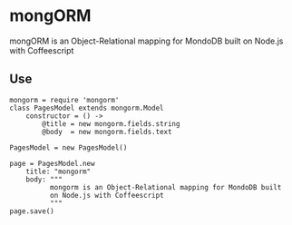 # mongORM

mongORM is an Object-Relational mapping for MondoDB built on Node.js with Coffeescript

## Use
    
    mongorm = require 'mongorm'
    class PagesModel extends mongorm.Model
        constructor = () ->
            @title = new mongorm.fields.string
            @body  = new mongorm.fields.text
            
    PagesModel = new PagesModel()
    
    page = PagesModel.new
        title: "mongorm"
        body: """
              mongorm is an Object-Relational mapping for MondoDB built
              on Node.js with Coffeescript
              """
    page.save()